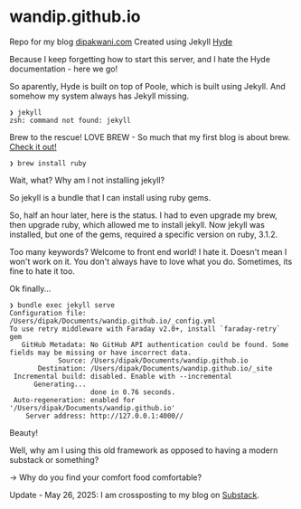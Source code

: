 # wandip.github.io
Repo for my blog [dipakwani.com](dipakwani.com)
Created using Jekyll [Hyde](https://github.com/poole/hyde)

Because I keep forgetting how to start this server, and I hate the Hyde documentation - here we go!

So aparently, Hyde is built on top of Poole, which is built using Jekyll.
And somehow my system always has Jekyll missing.

```
❯ jekyll
zsh: command not found: jekyll
```

Brew to the rescue! LOVE BREW - So much that my first blog is about brew.
[Check it out!](https://dipakwani.com/2023/09/01/coffee/)

```
❯ brew install ruby
```

Wait, what? Why am I not installing jekyll?

So jekyll is a bundle that I can install using ruby gems.

So, half an hour later, here is the status.
I had to even upgrade my brew, then upgrade ruby, which allowed me to install jekyll.
Now jekyll was installed, but one of the gems, required a specific version on ruby, 3.1.2.

Too many keywords? Welcome to front end world! I hate it. Doesn't mean I won't work on it.
You don't always have to love what you do. Sometimes, its fine to hate it too.


Ok finally...
```
❯ bundle exec jekyll serve
Configuration file: /Users/dipak/Documents/wandip.github.io/_config.yml
To use retry middleware with Faraday v2.0+, install `faraday-retry` gem
   GitHub Metadata: No GitHub API authentication could be found. Some fields may be missing or have incorrect data.
            Source: /Users/dipak/Documents/wandip.github.io
       Destination: /Users/dipak/Documents/wandip.github.io/_site
 Incremental build: disabled. Enable with --incremental
      Generating...
                    done in 0.76 seconds.
 Auto-regeneration: enabled for '/Users/dipak/Documents/wandip.github.io'
    Server address: http://127.0.0.1:4000//
```
Beauty!

Well, why am I using this old framework as opposed to having a modern substack or something?

-> Why do you find your comfort food comfortable?

Update - May 26, 2025: I am crossposting to my blog on [Substack](https://dipakwani.substack.com).